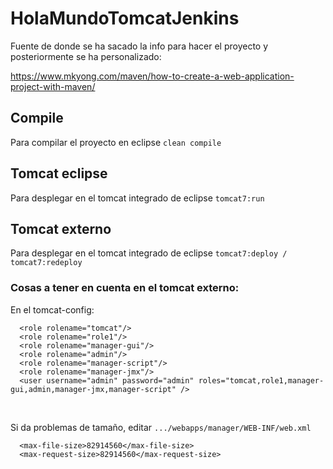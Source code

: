 HolaMundoTomcatJenkins
======================

Fuente de donde se ha sacado la info para hacer el proyecto y posteriormente se
ha personalizado:

<https://www.mkyong.com/maven/how-to-create-a-web-application-project-with-maven/>

Compile
-------

Para compilar el proyecto en eclipse `clean compile`

Tomcat eclipse
--------------

Para desplegar en el tomcat integrado de eclipse `tomcat7:run`

Tomcat externo
--------------

Para desplegar en el tomcat integrado de eclipse `tomcat7:deploy /
tomcat7:redeploy`

### Cosas a tener en cuenta en el tomcat externo:

En el tomcat-config:


~~~~~~~~~~~~~~~~~~~~~~~~~~~~~~~~~~~~~~~~~~~~~~~~~~~~~~~~~~~~~~~~~~~~~~~~~~~~~~~~
  <role rolename="tomcat"/>
  <role rolename="role1"/>
  <role rolename="manager-gui"/>
  <role rolename="admin"/>
  <role rolename="manager-script"/>
  <role rolename="manager-jmx"/>
  <user username="admin" password="admin" roles="tomcat,role1,manager-gui,admin,manager-jmx,manager-script" />
~~~~~~~~~~~~~~~~~~~~~~~~~~~~~~~~~~~~~~~~~~~~~~~~~~~~~~~~~~~~~~~~~~~~~~~~~~~~~~~~
 

Si da problemas de tamaño, editar `.../webapps/manager/WEB-INF/web.xml`

~~~~~~~~~~~~~~~~~~~~~~~~~~~~~~~~~~~~~~~~~~~~~~~~~~~~~~~~~~~~~~~~~~~~~~~~~~~~~~~~
  <max-file-size>82914560</max-file-size>
  <max-request-size>82914560</max-request-size>
~~~~~~~~~~~~~~~~~~~~~~~~~~~~~~~~~~~~~~~~~~~~~~~~~~~~~~~~~~~~~~~~~~~~~~~~~~~~~~~~

